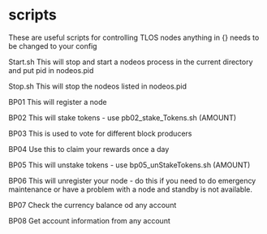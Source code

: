 # scripts
These are useful scripts for controlling TLOS nodes anything in {} needs to be changed to your config

Start.sh 
This will stop and start a nodeos process in the current directory and put pid in nodeos.pid

Stop.sh
This will stop the nodeos listed in nodeos.pid

BP01
This will register a node

BP02
This will stake tokens - use pb02_stake_Tokens.sh (AMOUNT)

BP03
This is used to vote for different block producers

BP04
Use this to claim your rewards once a day

BP05
This will unstake tokens - use bp05_unStakeTokens.sh (AMOUNT)

BP06
This will unregister your node - do this if you need to do emergency maintenance or have a problem with a node and standby is not available.

BP07
Check the currency balance od any account

BP08
Get account information from any account
